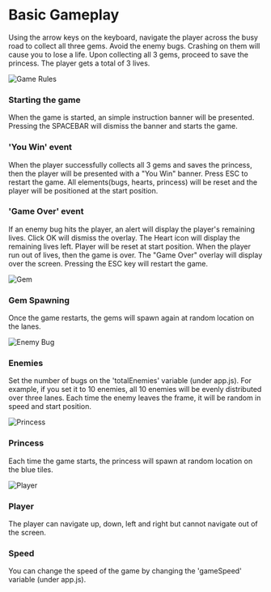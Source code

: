 # Basic Gameplay
Using the arrow keys on the keyboard, navigate the player across the busy road to collect all three gems.
Avoid the enemy bugs. Crashing on them will cause you to lose a life. Upon collecting all 3 gems, proceed to save the princess. The player gets a total of 3 lives.

![Game Rules](http://bt7893.github.io/frontend-nanodegree-arcade-game/images/game_rules.png)

### Starting the game
When the game is started, an simple instruction banner will be presented. Pressing the SPACEBAR will dismiss the banner and starts the game.

### 'You Win' event
When the player successfully collects all 3 gems and saves the princess, then the player will be presented with a "You Win" banner. Press ESC to restart the game. All elements(bugs, hearts, princess) will be reset and the player will be positioned at the start position.

### 'Game Over' event
If an enemy bug hits the player, an alert will display the player's remaining lives. Click OK will dismiss the overlay.
The Heart icon will display the remaining lives left. Player will be reset at start position.
When the player run out of lives, then the game is over. The "Game Over" overlay will display over the screen. Pressing the ESC key will restart the game.


![Gem](http://bt7893.github.io/frontend-nanodegree-arcade-game/images/Gem%20Orange.png)
### Gem Spawning
Once the game restarts, the gems will spawn again at random location on the lanes.


![Enemy Bug](http://bt7893.github.io/frontend-nanodegree-arcade-game/images/enemy-bug.png)
### Enemies
Set the number of bugs on the 'totalEnemies' variable (under app.js). For example, if you set it to 10 enemies, all 10 enemies will be evenly distributed over three lanes. Each time the enemy leaves the frame, it will be random in speed and start position.


![Princess](http://bt7893.github.io/frontend-nanodegree-arcade-game/images/char-princess-girl.png)
### Princess
Each time the game starts, the princess will spawn at random location on the blue tiles.


![Player](http://bt7893.github.io/frontend-nanodegree-arcade-game/images/char-boy.png)
### Player
The player can navigate up, down, left and right but cannot navigate out of the screen.

### Speed
You can change the speed of the game by changing the 'gameSpeed' variable (under app.js).
